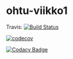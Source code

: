 # ohtu-viikko1

Travis: [![Build Status](https://travis-ci.org/jonnej/ohtu-viikko1.svg?branch=master)](https://travis-ci.org/jonnej/ohtu-viikko1)



[![codecov](https://codecov.io/gh/jonnej/ohtu-viikko1/branch/master/graph/badge.svg)](https://codecov.io/gh/jonnej/ohtu-viikko1)

[![Codacy Badge](https://api.codacy.com/project/badge/Grade/77695d2a436d477bae6e30226a4059f0)](https://www.codacy.com/app/jonnej/ohtu-viikko1?utm_source=github.com&amp;utm_medium=referral&amp;utm_content=jonnej/ohtu-viikko1&amp;utm_campaign=Badge_Grade)


